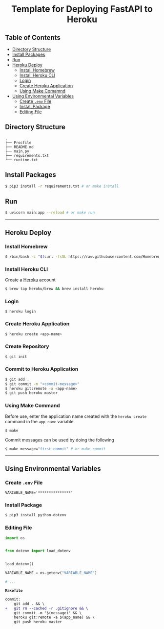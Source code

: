 <h1 align="center">Template for Deploying FastAPI to Heroku</h1>

## Table of Contents

- [Directory Structure](https://github.com/ogty/fastapi-heroku-template#Directory-Structure)
- [Install Packages](https://github.com/ogty/fastapi-heroku-template#Install-Packages)
- [Run](https://github.com/ogty/fastapi-heroku-template#Run)
- [Heroku Deploy](https://github.com/ogty/fastapi-heroku-template#)
    - [Install Homebrew](https://github.com/ogty/fastapi-heroku-template#Install-Homebrew)
    - [Install Heroku CLI](https://github.com/ogty/fastapi-heroku-template#Install-Heroku-CLI)
    - [Login](https://github.com/ogty/fastapi-heroku-template#Login)
    - [Create Heroku Application](https://github.com/ogty/fastapi-heroku-template#Create-Heroku-Application)
    - [Using Make Comamnd](https://github.com/ogty/fastapi-heroku-template#Using-Make-Command)
- [Using Environmental Variables](https://github.com/ogty/fastapi-heroku-template#Using-Environmental-Variables)
    - [Create `.env` File](https://github.com/ogty/fastapi-heroku-template#Create-env-File)
    - [Install Package](https://github.com/ogty/fastapi-heroku-template#Install-Package)
    - [Editing File](https://github.com/ogty/fastapi-heroku-template#Editing-File)

## Directory Structure

```
.
├── Procfile
├── README.md
├── main.py
├── requirements.txt
└── runtime.txt
```

## Install Packages

```zsh
$ pip3 install -r requirements.txt # or make install
```

## Run

```zsh
$ uvicorn main:app --reload # or make run
```

---

## Heroku Deploy

### Install Homebrew

```zsh
$ /bin/bash -c "$(curl -fsSL https://raw.githubusercontent.com/Homebrew/install/HEAD/install.sh)"
```

### Install Heroku CLI

Create a [Heroku](https://www.heroku.com/) account

```zsh
$ brew tap heroku/brew && brew install heroku
```

### Login

```
$ heroku login
```

### Create Heroku Application

```zsh
$ heroku create <app-name>
```

### Create Repository

```zsh
$ git init
```

### Commit to Heroku Application

```zsh
$ git add .
$ git commit -m "<commit-message>"
$ heroku git:remote -a <app-name>
$ git push heroku master
```

### Using Make Command

Before use, enter the application name created with the `heroku create` command in the `app_name` variable.

```zsh
$ make
```

Commit messages can be used by doing the following

```zsh
$ make message="first commit" # or make commit
```

---

## Using Environmental Variables

### Create `.env` File

```.env
VARIABLE_NAME='***************'
```

### Install Package

```zsh
$ pip3 install python-dotenv
```

### Editing File

```python
import os


from dotenv import load_dotenv


load_dotenv()

VARIABLE_NAME = os.getenv("VARIABLE_NAME")

# ...
```

**`Makefile`**

```diff Makefile
commit:
	git add . && \
+ 	git rm --cached -r .gitignore && \
	git commit -m "$(message)" && \
	heroku git:remote -a $(app_name) && \
	git push heroku master
```
